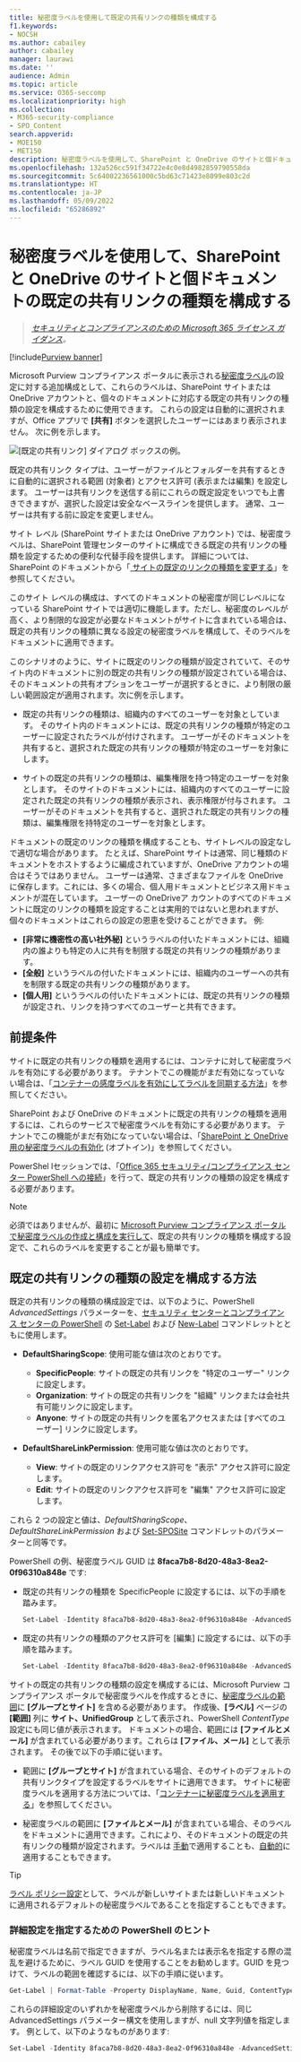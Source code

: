```yaml
---
title: 秘密度ラベルを使用して既定の共有リンクの種類を構成する
f1.keywords:
- NOCSH
ms.author: cabailey
author: cabailey
manager: laurawi
ms.date: ''
audience: Admin
ms.topic: article
ms.service: O365-seccomp
ms.localizationpriority: high
ms.collection:
- M365-security-compliance
- SPO_Content
search.appverid:
- MOE150
- MET150
description: 秘密度ラベルを使用して、SharePoint と OneDrive のサイトと個ドキュメントの既定の共有リンクの種類を構成します。
ms.openlocfilehash: 132a526cc591f34722e4c0e8d4982859790558da
ms.sourcegitcommit: 5c64002236561000c5bd63c71423e8099e803c2d
ms.translationtype: HT
ms.contentlocale: ja-JP
ms.lasthandoff: 05/09/2022
ms.locfileid: "65286892"
---
```

# <a name="use-sensitivity-labels-to-configure-the-default-sharing-link-type-for-sites-and-documents-in-sharepoint-and-onedrive"></a>秘密度ラベルを使用して、SharePoint と OneDrive のサイトと個ドキュメントの既定の共有リンクの種類を構成する

>*[セキュリティとコンプライアンスのための Microsoft 365 ライセンス ガイダンス](/office365/servicedescriptions/microsoft-365-service-descriptions/microsoft-365-tenantlevel-services-licensing-guidance/microsoft-365-security-compliance-licensing-guidance)。*

[!include[Purview banner](../includes/purview-rebrand-banner.md)]

Microsoft Purview コンプライアンス ポータルに表示される[秘密度ラベル](sensitivity-labels.md)の設定に対する追加構成として、これらのラベルは、SharePoint サイトまたは OneDrive アカウントと、個々のドキュメントに対応する既定の共有リンクの種類の設定を構成するために使用できます。 これらの設定は自動的に選択されますが、Office アプリで **[共有]** ボタンを選択したユーザーにはあまり表示されません。 次に例を示します。

![[既定の共有リンク] ダイアログ ボックスの例。](../media/default-sharing-link-example.png)

既定の共有リンク タイプは、ユーザーがファイルとフォルダーを共有するときに自動的に選択される範囲 (対象者) とアクセス許可 (表示または編集) を設定します。 ユーザーは共有リンクを送信する前にこれらの既定設定をいつでも上書きできますが、選択した設定は安全なベースラインを提供します。 通常、ユーザーは共有する前に設定を変更しません。

サイト レベル (SharePoint サイトまたは OneDrive アカウント) では、秘密度ラベルは、SharePoint 管理センターのサイトに構成できる既定の共有リンクの種類を設定するための便利な代替手段を提供します。 詳細については、SharePoint のドキュメントから「[ サイトの既定のリンクの種類を変更する](/sharepoint/change-default-sharing-link)」を参照してください。

このサイト レベルの構成は、すべてのドキュメントの秘密度が同じレベルになっている SharePoint サイトでは適切に機能します。ただし、秘密度のレベルが高く、より制限的な設定が必要なドキュメントがサイトに含まれている場合は、既定の共有リンクの種類に異なる設定の秘密度ラベルを構成して、そのラベルをドキュメントに適用できます。

このシナリオのように、サイトに既定のリンクの種類が設定されていて、そのサイト内のドキュメントに別の既定の共有リンクの種類が設定されている場合は、そのドキュメントの共有オプションをユーザーが選択するときに、より制限の厳しい範囲設定が適用されます。次に例を示します。

- 既定の共有リンクの種類は、組織内のすべてのユーザーを対象としています。 そのサイト内のドキュメントには、既定の共有リンクの種類が特定のユーザーに設定されたラベルが付けされます。 ユーザーがそのドキュメントを共有すると、選択された既定の共有リンクの種類が特定のユーザーを対象にします。

- サイトの既定の共有リンクの種類は、編集権限を持つ特定のユーザーを対象とします。 そのサイトのドキュメントには、組織内のすべてのユーザーに設定された既定の共有リンクの種類が表示され、表示権限が付与されます。 ユーザーがそのドキュメントを共有すると、選択された既定の共有リンクの種類は、編集権限を持特定のユーザーを対象とします。

ドキュメントの既定のリンクの種類を構成することも、サイトレベルの設定なしで適切な場合があります。 たとえば、SharePoint サイトは通常、同じ種類のドキュメントをホストするように編成されていますが、OneDrive アカウントの場合はそうではありません。 ユーザーは通常、さまざまなファイルを OneDrive に保存します。これには、多くの場合、個人用ドキュメントとビジネス用ドキュメントが混在しています。 ユーザーの OneDriveア カウントのすべてのドキュメントに既定のリンクの種類を設定することは実用的ではないと思われますが、個々のドキュメントはこれらの設定の恩恵を受けることができます。 例:

- **[非常に機密性の高い社外秘]** というラベルの付いたドキュメントには、組織内の誰よりも特定の人に共有を制限する既定の共有リンクの種類があります。
- **[全般]** というラベルの付いたドキュメントには、組織内のユーザーへの共有を制限する既定の共有リンクの種類があります。
- **[個人用]** というラベルの付いたドキュメントには、既定の共有リンクの種類が設定され、リンクを持つすべてのユーザーと共有できます。

## <a name="prerequisites"></a>前提条件

サイトに既定の共有リンクの種類を適用するには、コンテナに対して秘密度ラベルを有効にする必要があります。 テナントでこの機能がまだ有効になっていない場合は、「[コンテナーの感度ラベルを有効にしてラベルを同期する方法](sensitivity-labels-teams-groups-sites.md#how-to-enable-sensitivity-labels-for-containers-and-synchronize-labels)」を参照してください。

SharePoint および OneDrive のドキュメントに既定の共有リンクの種類を適用するには、これらのサービスで秘密度ラベルを有効にする必要があります。 テナントでこの機能がまだ有効になっていない場合は、「[SharePoint と OneDrive 用の秘密度ラベルの有効化](sensitivity-labels-sharepoint-onedrive-files.md#how-to-enable-sensitivity-labels-for-sharepoint-and-onedrive-opt-in) (オプトイン)」を参照してください。

PowerShel lセッションでは、「[Office 365 セキュリティ/コンプライアンス センター PowerShell への接続](/powershell/exchange/office-365-scc/connect-to-scc-powershell/connect-to-scc-powershell)」を行って、既定の共有リンクの種類の設定を構成する必要があります。

> [!NOTE]
> 必須ではありませんが、最初に [Microsoft Purview コンプライアンス ポータルで秘密度ラベルの作成と構成を実行して](create-sensitivity-labels.md)、既定の共有リンクの種類を構成する設定で、これらのラベルを変更することが最も簡単です。

## <a name="how-to-configure-settings-for-the-default-sharing-link-type"></a>既定の共有リンクの種類の設定を構成する方法

既定の共有リンクの種類の構成設定では、以下のように、PowerShell *AdvancedSettings* パラメーターを、[セキュリティ センターとコンプライアンス センターの PowerShell](/powershell/exchange/scc-powershell) の [Set-Label](/powershell/module/exchange/set-label) および [New-Label](/powershell/module/exchange/new-labelpolicy) コマンドレットとともに使用します。

- **DefaultSharingScope**: 使用可能な値は次のとおりです。
    - **SpecificPeople**: サイトの既定の共有リンクを "特定のユーザー" リンクに設定します。
    - **Organization**: サイトの既定の共有リンクを "組織" リンクまたは会社共有可能リンクに設定します。
    - **Anyone**: サイトの既定の共有リンクを匿名アクセスまたは [すべてのユーザー] リンクに設定します。

- **DefaultShareLinkPermission**: 使用可能な値は次のとおりです。
    - **View**: サイトの既定のリンクアクセス許可を "表示" アクセス許可に設定します。
    - **Edit**: サイトの既定のリンクアクセス許可を "編集" アクセス許可に設定します。

これら 2 つの設定と値は、*DefaultSharingScope*、*DefaultShareLinkPermission* および [Set-SPOSite](/powershell/module/sharepoint-online/set-sposite) コマンドレットのパラメーターと同等です。

PowerShell の例、秘密度ラベル GUID は **8faca7b8-8d20-48a3-8ea2-0f96310a848e** です:

- 既定の共有リンクの種類を SpecificPeople に設定するには、以下の手順を踏みます。
    
    ````powershell
    Set-Label -Identity 8faca7b8-8d20-48a3-8ea2-0f96310a848e -AdvancedSettings @{DefaultSharingScope="SpecificPeople"}
    ````

- 既定の共有リンクの種類のアクセス許可を [編集] に設定するには、以下の手順を踏みます。
    
    ````powershell
    Set-Label -Identity 8faca7b8-8d20-48a3-8ea2-0f96310a848e -AdvancedSettings @{DefaultShareLinkPermission="Edit"}
    ````

サイトの既定の共有リンクの種類の設定を構成するには、Microsoft Purview コンプライアンス ポータルで秘密度ラベルを作成するときに、[秘密度ラベルの範囲](sensitivity-labels.md#label-scopes)に **[グループとサイト]** を含める必要があります。 作成後、**[ラベル]** ページの **[範囲]** 列に **サイト、UnifiedGroup** として表示され、PowerShell *ContentType* 設定にも同じ値が表示されます。 ドキュメントの場合、範囲には **[ファイルとメール]** が含まれている必要があります。これらは **[ファイル、メール]** として表示されます。 その後で以下の手順に従います。

- 範囲に **[グループとサイト]** が含まれている場合、そのサイトのデフォルトの共有リンクタイプを設定するラベルをサイトに適用できます。 サイトに秘密度ラベルを適用する方法については、「[コンテナーに秘密度ラベルを適用する](sensitivity-labels-teams-groups-sites.md#how-to-apply-sensitivity-labels-to-containers)」を参照してください。

- 秘密度ラベルの範囲に **[ファイルとメール]** が含まれている場合、そのラベルをドキュメントに適用できます。これにより、そのドキュメントの既定の共有リンクの種類が設定されます。ラベルは [手動](https://support.microsoft.com/office/apply-sensitivity-labels-to-your-files-and-email-in-office-2f96e7cd-d5a4-403b-8bd7-4cc636bae0f9)で適用することも、[自動的](apply-sensitivity-label-automatically.md)に適用することもできます。

> [!TIP]
> [ラベル ポリシー設定](sensitivity-labels.md#what-label-policies-can-do)として、ラベルが新しいサイトまたは新しいドキュメントに適用されるデフォルトの秘密度ラベルであることを指定することもできます。

### <a name="powershell-tips-for-specifying-the-advanced-settings"></a>詳細設定を指定するための PowerShell のヒント

秘密度ラベルは名前で指定できますが、ラベル名または表示名を指定する際の混乱を避けるために、ラベル GUID を使用することをお勧めします。GUID を見つけて、ラベルの範囲を確認するには、以下の手順に従います。

````powershell
Get-Label | Format-Table -Property DisplayName, Name, Guid, ContentType
````

これらの詳細設定のいずれかを秘密度ラベルから削除するには、同じ AdvancedSettings パラメーター構文を使用しますが、null 文字列値を指定します。 例として、以下のようなものがあります:

````powershell
Set-Label -Identity 8faca7b8-8d20-48a3-8ea2-0f96310a848e -AdvancedSettings @{DefaultSharingScope=""}
````

